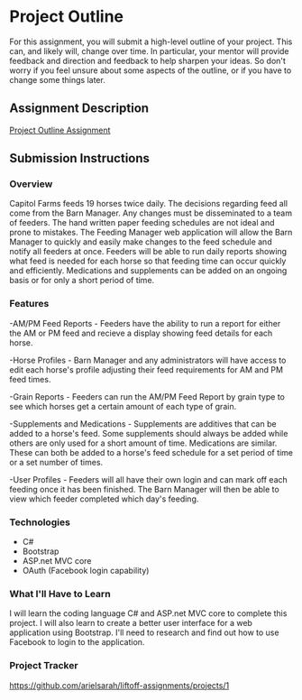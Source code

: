 # Project Outline
For this assignment, you will submit a high-level outline of your project. This can, and likely will, change over time. In particular, your mentor will provide feedback and direction and feedback to help sharpen your ideas. So don't worry if you feel unsure about some aspects of the outline, or if you have to change some things later.

## Assignment Description
[Project Outline Assignment](https://education.launchcode.org/liftoff/assignments/project-outline/)

## Submission Instructions

### Overview
Capitol Farms feeds 19 horses twice daily. The decisions regarding feed all come from the Barn Manager. Any changes must be disseminated to a team of feeders. The hand written paper feeding schedules are not ideal and prone to mistakes. The Feeding Manager web application will allow the Barn Manager to quickly and easily make changes to the feed schedule and notify all feeders at once. Feeders will be able to run daily reports showing what feed is needed for each horse so that feeding time can occur quickly and efficiently. Medications and supplements can be added on an ongoing basis or for only a short period of time. 


### Features
-AM/PM Feed Reports - Feeders have the ability to run a report for either the AM or PM feed and recieve a display showing feed details for each horse.

-Horse Profiles - Barn Manager and any administrators will have access to edit each horse's profile adjusting their feed requirements for AM and PM feed times.

-Grain Reports - Feeders can run the AM/PM Feed Report by grain type to see which horses get a certain amount of each type of grain.

-Supplements and Medications - Supplements are additives that can be added to a horse's feed. Some supplements should always be added while others are only used for a short amount of time. Medications are similar. These can both be added to a horse's feed schedule for a set period of time or a set number of times.

-User Profiles - Feeders will all have their own login and can mark off each feeding once it has been finished. The Barn Manager will then be able to view which feeder completed which day's feeding.


### Technologies
- C#  
- Bootstrap 
- ASP.net MVC core
- OAuth (Facebook login capability)


### What I'll Have to Learn
I will learn the coding language C# and ASP.net MVC core to complete this project. I will also learn to create a better user interface for a web application using Bootstrap. I'll need to research and find out how to use Facebook to login to the application.

### Project Tracker
https://github.com/arielsarah/liftoff-assignments/projects/1
